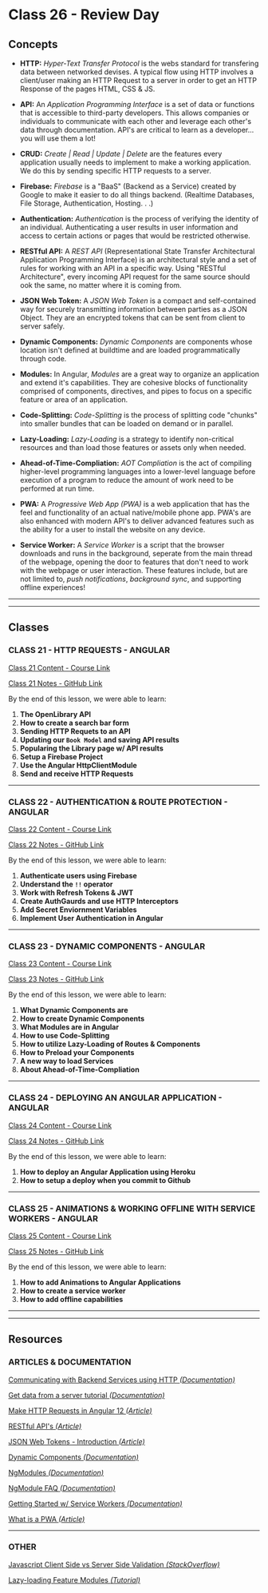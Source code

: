# Class 26 - Review Day

## Concepts

- **HTTP:** _Hyper-Text Transfer Protocol_ is the webs standard for transfering data between networked devises. A typical flow using HTTP involves a client/user making an HTTP Request to a server in order to get an HTTP Response of the pages HTML, CSS & JS.

- **API:** An _Application Programming Interface_ is a set of data or functions that is accessible to third-party developers. This allows companies or individuals to communicate with each other and leverage each other's data through documentation. API's are critical to learn as a developer... you will use them a lot!

- **CRUD:** _Create | Read | Update | Delete_ are the features every application usually needs to implement to make a working application. We do this by sending specific HTTP requests to a server.

- **Firebase:** _Firebase_ is a "BaaS" (Backend as a Service) created by Google to make it easier to do all things backend. (Realtime Databases, File Storage, Authentication, Hosting. . .)

- **Authentication:** _Authentication_ is the process of verifying the identity of an individual. Authenticating a user results in user information and access to certain actions or pages that would be restricted otherwise.

- **RESTful API:** A _REST API_ (Representational State Transfer Architectural Application Programming Interface) is an architectural style and a set of rules for working with an API in a specific way. Using "RESTful Architecture", every incoming API request for the same source should ook the same, no matter where it is coming from.

- **JSON Web Token:** A _JSON Web Token_ is a compact and self-contained way for securely transmitting information between parties as a JSON Object. They are an encrypted tokens that can be sent from client to server safely.

- **Dynamic Components:** _Dynamic Components_ are components whose location isn't defined at buildtime and are loaded programmatically through code.

- **Modules:** In Angular, _Modules_ are a great way to organize an application and extend it's capabilities. They are cohesive blocks of functionality comprised of components, directives, and pipes to focus on a specific feature or area of an application.

- **Code-Splitting:** _Code-Splitting_ is the process of splitting code "chunks" into smaller bundles that can be loaded on demand or in parallel.

- **Lazy-Loading:** _Lazy-Loading_ is a strategy to identify non-critical resources and than load those features or assets only when needed.

- **Ahead-of-Time-Compliation:** _AOT Compliation_ is the act of compiling higher-level programming languages into a lower-level language before execution of a program to reduce the amount of work need to be performed at run time.

- **PWA:** A _Progressive Web App (PWA)_ is a web application that has the feel and functionality of an actual native/mobile phone app. PWA's are also enhanced with modern API's to deliver advanced features such as the ability for a user to install the website on any device.

- **Service Worker:** A _Service Worker_ is a script that the browser downloads and runs in the background, seperate from the main thread of the webpage, opening the door to features that don't need to work with the webpage or user interaction. These features include, but are not limited to, _push notifications_, _background sync_, and supporting offline experiences!

---

---

## Classes

### CLASS 21 - HTTP REQUESTS - ANGULAR

[Class 21 Content - Course Link](https://pro.academind.com/courses/765847/lectures/13906528)

[Class 21 Notes - GitHub Link](https://github.com/WilderDev/CodeLabs_Class-Notes_Front-End/blob/main/21__HTTP-Requests-and-Course-Project__Angular/21_Class-Notes.md)

By the end of this lesson, we were able to learn:

1. **The OpenLibrary API**
2. **How to create a search bar form**
3. **Sending HTTP Requets to an API**
4. **Updating our `Book Model` and saving API results**
5. **Popularing the Library page w/ API results**
6. **Setup a Firebase Project**
7. **Use the Angular HttpClientModule**
8. **Send and receive HTTP Requests**

---

### CLASS 22 - AUTHENTICATION & ROUTE PROTECTION - ANGULAR

[Class 22 Content - Course Link](https://pro.academind.com/courses/765847/lectures/13906564)

[Class 22 Notes - GitHub Link](https://github.com/WilderDev/CodeLabs_Class-Notes_Front-End/blob/main/22__Authentication-and-Route-Protection__Angular/22_Class-Notes.md)

By the end of this lesson, we were able to learn:

1. **Authenticate users using Firebase**
2. **Understand the `!!` operator**
3. **Work with Refresh Tokens & JWT**
4. **Create AuthGaurds and use HTTP Interceptors**
5. **Add Secret Enviornment Variables**
6. **Implement User Authentication in Angular**

---

### CLASS 23 - DYNAMIC COMPONENTS - ANGULAR

[Class 23 Content - Course Link](https://pro.academind.com/courses/765847/lectures/13906623)

[Class 23 Notes - GitHub Link](https://github.com/WilderDev/CodeLabs_Class-Notes_Front-End/blob/main/23__Dynamic-Components-Modules-and-Optimizations__Angular/23_Class-Notes.md)

By the end of this lesson, we were able to learn:

1. **What Dynamic Components are**
2. **How to create Dynamic Components**
3. **What Modules are in Angular**
4. **How to use Code-Splitting**
5. **How to utilize Lazy-Loading of Routes & Components**
6. **How to Preload your Components**
7. **A new way to load Services**
8. **About Ahead-of-Time-Compliation**

---

### CLASS 24 - DEPLOYING AN ANGULAR APPLICATION - ANGULAR

[Class 24 Content - Course Link](https://pro.academind.com/courses/765847/lectures/13906653)

[Class 24 Notes - GitHub Link](https://github.com/WilderDev/CodeLabs_Class-Notes_Front-End/blob/main/24__Deploying-Angular__Angular/24_Class-Notes.md)

By the end of this lesson, we were able to learn:

1. **How to deploy an Angular Application using Heroku**
2. **How to setup a deploy when you commit to Github**

---

### CLASS 25 - ANIMATIONS & WORKING OFFLINE WITH SERVICE WORKERS - ANGULAR

[Class 25 Content - Course Link](https://pro.academind.com/courses/765847/lectures/13906822)

[Class 25 Notes - GitHub Link](https://github.com/WilderDev/CodeLabs_Class-Notes_Front-End/blob/main/25__Animations-and-Service-Workers__Angular/25_Class-Notes.md)

By the end of this lesson, we were able to learn:

1. **How to add Animations to Angular Applications**
2. **How to create a service worker**
3. **How to add offline capabilities**

---

---

## Resources

### ARTICLES & DOCUMENTATION

[Communicating with Backend Services using HTTP _(Documentation)_](https://angular.io/guide/http)

[Get data from a server tutorial _(Documentation)_](https://angular.io/tutorial/toh-pt6)

[Make HTTP Requests in Angular 12 _(Article)_](https://www.positronx.io/make-http-requests-with-angular-httpclient-api/)

[RESTful API's _(Article)_](https://searchapparchitecture.techtarget.com/definition/RESTful-API)

[JSON Web Tokens - Introduction _(Article)_](https://jwt.io/introduction)

[Dynamic Components _(Documentation)_](https://angular.io/guide/dynamic-component-loader)

[NgModules _(Documentation)_](https://angular.io/guide/ngmodules)

[NgModule FAQ _(Documentation)_](https://angular.io/guide/ngmodule-faq)

[Getting Started w/ Service Workers _(Documentation)_](https://angular.io/guide/service-worker-getting-started)

[What is a PWA _(Article)_](https://www.freecodecamp.org/news/what-are-progressive-web-apps/)

---

### OTHER

[Javascript Client Side vs Server Side Validation _(StackOverflow)_](https://stackoverflow.com/questions/162159/javascript-client-side-vs-server-side-validation)

[Lazy-loading Feature Modules _(Tutorial)_](https://angular.io/guide/lazy-loading-ngmodules)
